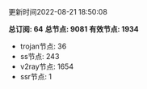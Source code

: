 更新时间2022-08-21 18:50:08

**总订阅: 64**
**总节点: 9081**
**有效节点: 1934**
- trojan节点: 36
- ss节点: 243
- v2ray节点: 1654
- ssr节点: 1
